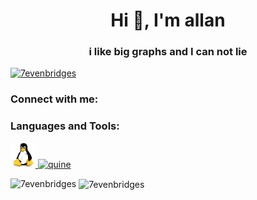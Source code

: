 <h1 align="center">Hi 👋, I'm allan</h1>
<h3 align="center">i like big graphs and I can not lie</h3>

<p align="left"> <a href="https://github.com/ryo-ma/github-profile-trophy"><img src="https://github-profile-trophy.vercel.app/?username=7evenbridges" alt="7evenbridges" /></a> </p>

<h3 align="left">Connect with me:</h3>
<p align="left">
</p>

<h3 align="left">Languages and Tools:</h3>
<p align="left"> <a href="https://www.linux.org/" target="_blank" rel="noreferrer"> <img src="https://raw.githubusercontent.com/devicons/devicon/master/icons/linux/linux-original.svg" alt="linux" width="40" height="40"/> </a> <a href="https://www.quine.io" target="_blank" rel="noreferrer"> <img src="[https://docs.quine.io/assets/images/quine_logo.svg](https://uploads-ssl.webflow.com/61d5ee2c68a4d5d61588037b/631d209497fa66e195dbbfe3_Quine%20WebClip%20Icon.png)" alt="quine" /> </a></p>

<p><img align="left" src="https://github-readme-stats.vercel.app/api/top-langs?username=7evenbridges&show_icons=true&locale=en&layout=compact" alt="7evenbridges" /></p>

<p>&nbsp;<img align="center" src="https://github-readme-stats.vercel.app/api?username=7evenbridges&show_icons=true&locale=en" alt="7evenbridges" /></p>
